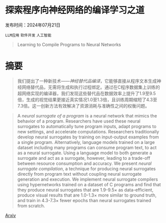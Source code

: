 # 探索程序向神经网络的编译学习之道

发布时间：2024年07月21日

`LLM应用` `软件开发` `人工智能`

> Learning to Compile Programs to Neural Networks

# 摘要

> 我们提出了一种新技术——$\textit{神经替代品编译}$，它能够直接从程序文本生成神经网络替代品，无需将生成和执行过程绑定。通过在C程序数据集上训练的超网络实现的编译器，我们发现这些替代品在数据效率上提升了$1.9$至$9.5$倍，生成的视觉结果更接近真实情况$1.0$至$1.3$倍，且训练周期缩短了$4.3$至$7.3$倍。这一创新方法有效解决了资源消耗与准确性之间的权衡问题。

> A $\textit{neural surrogate of a program}$ is a neural network that mimics the behavior of a program. Researchers have used these neural surrogates to automatically tune program inputs, adapt programs to new settings, and accelerate computations. Researchers traditionally develop neural surrogates by training on input-output examples from a single program. Alternatively, language models trained on a large dataset including many programs can consume program text, to act as a neural surrogate. Using a language model to both generate a surrogate and act as a surrogate, however, leading to a trade-off between resource consumption and accuracy. We present $\textit{neural surrogate compilation}$, a technique for producing neural surrogates directly from program text without coupling neural surrogate generation and execution. We implement neural surrogate compilers using hypernetworks trained on a dataset of C programs and find that they produce neural surrogates that are $1.9$-$9.5\times$ as data-efficient, produce visual results that are $1.0$-$1.3\times$ more similar to ground truth, and train in $4.3$-$7.3\times$ fewer epochs than neural surrogates trained from scratch.

[Arxiv](https://arxiv.org/abs/2407.15078)